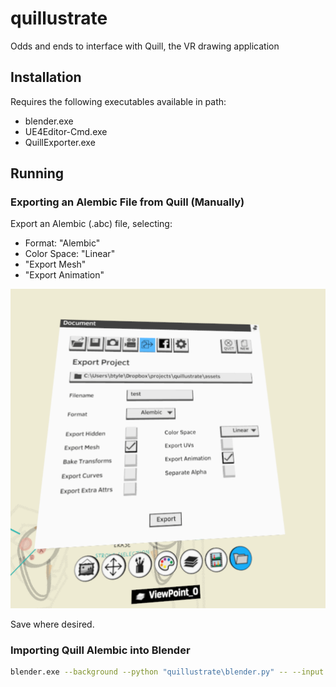 # quillustrate
Odds and ends to interface with Quill, the VR drawing application

## Installation

Requires the following executables available in path:

* blender.exe
* UE4Editor-Cmd.exe
* QuillExporter.exe


## Running

### Exporting an Alembic File from Quill (Manually)

Export an Alembic (.abc) file, selecting:

* Format: "Alembic"
* Color Space: "Linear"
* "Export Mesh"
* "Export Animation"


![quill_abc_export](docs\images\quill_abc_export.png)

Save where desired.

### Importing Quill Alembic into Blender

```sh
blender.exe --background --python "quillustrate\blender.py" -- --input "assets\quill_export_example.abc"
```